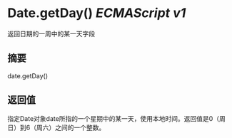 # Date.getDay() _ECMAScript v1_

返回日期的一周中的某一天字段

## 摘要

date.getDay()

## 返回值

指定Date对象date所指的一个星期中的某一天，使用本地时间。返回值是0（周日）到6（周六）之间的一个整数。

